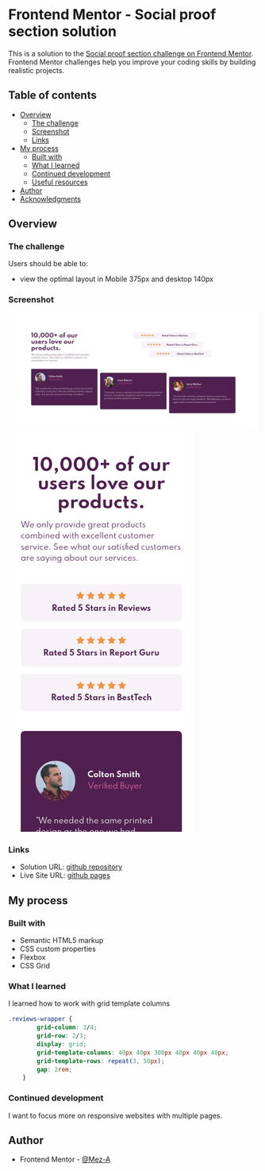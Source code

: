 # Frontend Mentor - Social proof section solution

This is a solution to the [Social proof section challenge on Frontend Mentor](https://www.frontendmentor.io/challenges/social-proof-section-6e0qTv_bA). Frontend Mentor challenges help you improve your coding skills by building realistic projects. 

## Table of contents

- [Overview](#overview)
  - [The challenge](#the-challenge)
  - [Screenshot](#screenshot)
  - [Links](#links)
- [My process](#my-process)
  - [Built with](#built-with)
  - [What I learned](#what-i-learned)
  - [Continued development](#continued-development)
  - [Useful resources](#useful-resources)
- [Author](#author)
- [Acknowledgments](#acknowledgments)

## Overview

### The challenge

Users should be able to:

- view the optimal layout in Mobile 375px and desktop 140px

### Screenshot

![This is the screenshot of desktop solution](/screenshot/screenshot-desktop.png)
![This is the screenshot of the mobile view solution](/screenshot/screenshot-mobile.png)

### Links

- Solution URL: [github repository](https://github.com/Mez-A/layout-Grid-and-Flex)
- Live Site URL: [github pages](https://mez-a.github.io/layout-Grid-and-Flex/)
## My process

### Built with

- Semantic HTML5 markup
- CSS custom properties
- Flexbox
- CSS Grid




### What I learned

I learned how to work with grid template columns

```css
.reviews-wrapper {
        grid-column: 3/4;
        grid-row: 2/3;
        display: grid;
        grid-template-columns: 40px 40px 300px 40px 40px 40px;
        grid-template-rows: repeat(3, 50px);
        gap: 2rem;
    }
```

### Continued development

I want to focus more on responsive websites with multiple pages.


## Author
- Frontend Mentor - [@Mez-A](https://www.frontendmentor.io/profile/Mez-A)

